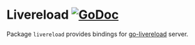 # Livereload [![GoDoc](https://img.shields.io/badge/godoc-reference-blue.svg?style=flat-square)](https://godoc.org/github.com/go-gonzo/livereload)
Package `livereload` provides bindings for [go-livereload](https://github.com/omeid/golivereload) server.
